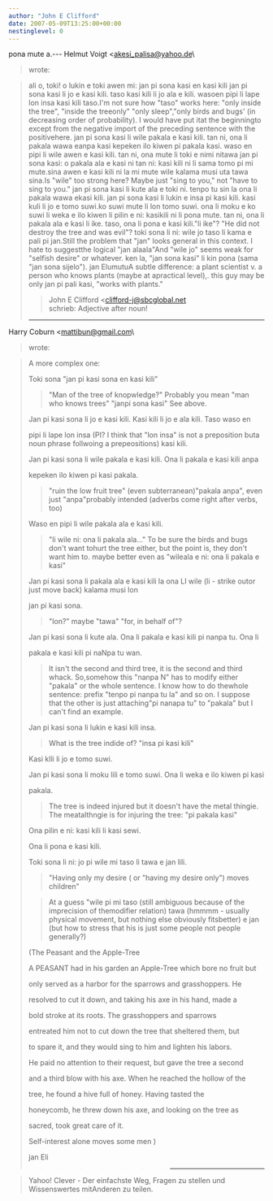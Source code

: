 ```yaml
---
author: "John E Clifford"
date: 2007-05-09T13:25:00+00:00
nestinglevel: 0
---
```

pona mute a.---
 Helmut Voigt <[akesi_palisa@yahoo.de](mailto://akesi_palisa@yahoo.de)\
> wrote:

> ali o, toki!
> o lukin e toki awen mi:
> jan pi sona kasi en kasi kili
> jan pi sona kasi li jo e kasi kili. taso kasi kili li jo ala e kili. wasoen pipi li lape lon
> insa kasi kili taso.I'm not sure how "taso" works here: "only inside the tree", "inside the treeonly" "only sleep","only birds and bugs' (in decreasing order of probability). I would have put itat the beginningto except from the negative import of the preceding sentence with the positivehere.
> jan pi sona kasi li wile pakala e kasi kili. tan ni, ona li pakala wawa eanpa kasi kepeken
> ilo kiwen pi pakala kasi.
> waso en pipi li wile awen e kasi kili. tan ni, ona mute li toki e nimi nitawa jan pi sona
> kasi: o pakala ala e kasi ni tan ni: kasi kili ni li sama tomo pi mi mute.sina awen e kasi kili
> ni la mi mute wile kalama musi uta tawa sina.Is "wile" too strong here? Maybe just "sing to you," not "have to sing to you."
> jan pi sona kasi li kute ala e toki ni. tenpo tu sin la ona li pakala wawa ekasi kili.
> jan pi sona kasi li lukin e insa pi kasi kili. kasi kuli li jo e tomo suwi.ko suwi mute li
> lon tomo suwi. ona li moku e ko suwi li weka e ilo kiwen li pilin e ni: kasikili ni li pona
> mute. tan ni, ona li pakala ala e kasi li ike. taso, ona li pona e kasi kili."li ike"? "He did not destroy the tree and was evil"?
> toki sona li ni: wile jo taso li kama e pali pi jan.Still the problem that "jan" looks general in this context. I hate to suggestthe logical "jan alaala"And "wile jo" seems weak for "selfish desire" or whatever.
> ken la, "jan sona kasi" li kin pona (sama "jan sona sijelo").
> jan ElumutuA subtle difference: a plant scientist v. a person who knows plants (maybe at apractical level),. this guy may be only jan pi pali kasi, "works with plants."
>> John E Clifford <[clifford-j@sbcglobal.net](mailto://clifford-j@sbcglobal.net)\
> schrieb:
> Adjective after noun!
> ---
 Harry Coburn <[mattibun@gmail.com](mailto://mattibun@gmail.com)\
> wrote:

>> 
> A more complex one:
> 
>> 
>> 
> Toki sona "jan pi kasi sona en kasi kili"
>> "Man of the tree of knopwledge?" Probably you mean "man who knows trees" "janpi sona kasi" See
> above.
> 
>> 
>> 
> Jan pi kasi sona li jo e kasi kili. Kasi kili li jo e ala kili. Taso waso en
> 
> pipi li lape lon insa (PI? I think that "lon insa" is not a preposition buta noun phrase
> follwoing a prepeositions) kasi kili.
> 
>> 
>> 
>> 
> Jan pi kasi sona li wile pakala e kasi kili. Ona li pakala e kasi kili anpa
> 
> kepeken ilo kiwen pi kasi pakala.
> 
>> "ruin the low fruit tree" (even subterranean)"pakala anpa", even just "anpa"probably intended
> (adverbs come right after verbs, too)
> 
>> 
> Waso en pipi li wile pakala ala e kasi kili.
> 
>> "li wile ni: ona li pakala ala..." To be sure the birds and bugs don't want tohurt the tree
> either, but the point is, they don't want him to. maybe better even as "wileala e ni: ona li
> pakala e kasi"
> 
>> 
> Jan pi kasi sona li pakala ala e kasi kili la ona LI wile (li - strike outor just move back)
> kalama musi lon
> 
> jan pi kasi sona.
> 
>> "lon?" maybe "tawa" "for, in behalf of"?
> 
>> 
> Jan pi kasi sona li kute ala. Ona li pakala e kasi kili pi nanpa tu. Ona li
> 
> pakala e kasi kili pi naNpa tu wan.
>> It isn't the second and third tree, it is the second and third whack. So,somehow this "nanpa N"
> has to modify either "pakala" or the whole sentence. I know how to do thewhole sentence: prefix
> "tenpo pi nanpa tu la" and so on. I suppose that the other is just attaching"pi nanapa tu" to
> "pakala" but I can't find an example.
> 
>> 
>> 
>> 
> Jan pi kasi sona li lukin e kasi kili insa.
>> What is the tree indide of? "insa pi kasi kili"
> 
>> 
>> 
> Kasi kIli li jo e tomo suwi.
> 
>> 
>> 
>> 
> Jan pi kasi sona li moku lili e tomo suwi. Ona li weka e ilo kiwen pi kasi
> 
> pakala.
>> The tree is indeed injured but it doesn't have the metal thingie. The meatalthngie is for
> injuring the tree: "pi pakala kasi"
> 
>> 
>> 
>> 
> Ona pilin e ni: kasi kili li kasi sewi.
> 
>> 
>> 
>> 
> Ona li pona e kasi kili.
> 
>> 
>> 
>> 
> Toki sona li ni: jo pi wile mi taso li tawa e jan lili.
> 
>> "Having only my desire ( or "having my desire only") moves children"
> 
>> At a guess "wile pi mi taso (still ambiguous because of the imprecision of themodifier
> relation)
> tawa (hmmmm - usually physical movement, but nothing else obviously fitsbetter) e jan (but how
> to
> stress that his is just some people not people generally?)
>> 
>> 
>> 
>> 
>> 
>> 
> (The Peasant and the Apple-Tree
> 
>> 
> A PEASANT had in his garden an Apple-Tree which bore no fruit but
> 
>> 
> only served as a harbor for the sparrows and grasshoppers. He
> 
>> 
> resolved to cut it down, and taking his axe in his hand, made a
> 
>> 
> bold stroke at its roots. The grasshoppers and sparrows
> 
>> 
> entreated him not to cut down the tree that sheltered them, but
> 
>> 
> to spare it, and they would sing to him and lighten his labors.
> 
>> 
> He paid no attention to their request, but gave the tree a second
> 
>> 
> and a third blow with his axe. When he reached the hollow of the
> 
>> 
> tree, he found a hive full of honey. Having tasted the
> 
>> 
> honeycomb, he threw down his axe, and looking on the tree as
> 
>> 
> sacred, took great care of it.
> 
>> 
> Self-interest alone moves some men )
> 
>> 
> jan Eli
> 
>>>>>>>> ---------------------------------

> Yahoo! Clever - Der einfachste Weg, Fragen zu stellen und Wissenswertes mitAnderen zu teilen.